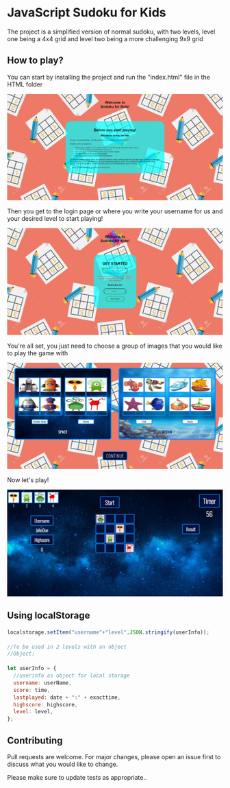 # JavaScript Sudoku for Kids

The project is a simplified version of normal sudoku, with two levels, level one being a 4x4 grid and level two being a more challenging 9x9 grid

## How to play?

You can start by installing the project and run the "index.html" file in the HTML folder

![1](https://github.com/AhmedOkila/Sudoku-for-Kids/blob/main/Demo/1.png)

Then you get to the login page or where you write your username for us and your desired level to start playing!

![2](https://github.com/AhmedOkila/Sudoku-for-Kids/blob/main/Demo/2.png)

You're all set, you just need to choose a group of images that you would like to play the game with

![3](https://github.com/AhmedOkila/Sudoku-for-Kids/blob/main/Demo/3.png)

Now let's play!


![4](https://github.com/AhmedOkila/Sudoku-for-Kids/blob/main/Demo/4.png)

## Using localStorage

```javascript
localstorage.setItem("username"+"level",JSON.stringify(userInfo));

//To be used in 2 levels with an object
//Object:

let userInfo = {
  //userinfo as object for local storage
  username: userName,
  score: time,
  lastplayed: date + ":" + exacttime,
  highscore: highscore,
  level: level,
};

```

## Contributing
Pull requests are welcome. For major changes, please open an issue first to discuss what you would like to change.

Please make sure to update tests as appropriate..